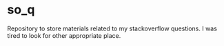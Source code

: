 # so_q
Repository to store materials related to my stackoverflow questions. I was tired to look for other appropriate place. 
